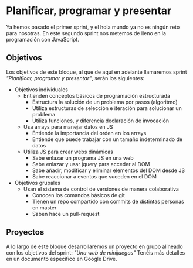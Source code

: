 # Planificar, programar y presentar

Ya hemos pasado el primer sprint, y el hola mundo ya no es ningún reto para nosotras. En este segundo sprint nos metemos de lleno en la programación con JavaScript.

## Objetivos

Los objetivos de este bloque, al que de aquí en adelante llamaremos sprint _"Planificar, programar y presentar"_, serán los siguientes:

- Objetivos individuales
  - Entienden conceptos básicos de programación estructurada
    - Estructura la solución de un problema por pasos (algoritmo)
    - Utiliza estructuras de selección e iteración para solucionar un problema
    - Utiliza funciones, y diferencia declaración de invocación
  - Usa arrays para manejar datos en JS
    - Entiende la importancia del orden en los arrays
    - Entiende que puede trabajar con un tamaño indeterminado de datos
  - Utiliza JS para crear webs dinámicas
    - Sabe enlazar un programa JS en una web
    - Sabe enlazar y usar jquery para acceder al DOM
    - Sabe añadir, modificar y eliminar elementos del DOM desde JS
    - Sabe reaccionar a eventos que suceden en el DOM
- Objetivos grupales
  - Usan el sistema de control de versiones de manera colaborativa
    - Conocen los comandos básicos de git
    - Tienen un repo compartido con commits de distintas personas en master
    - Saben hace un pull-request

## Proyectos

A lo largo de este bloque desarrollaremos un proyecto en grupo alineado con los objetivos del sprint: _"Una web de minijuegos"_
Tenéis más detalles en un documento específico en Google Drive.
